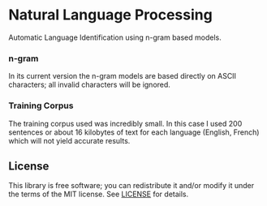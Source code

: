 # Natural Language Processing

Automatic Language Identification using n-gram based models.


### n-gram

In its current version the n-gram models are based directly on ASCII characters; all invalid characters will be ignored.

### Training Corpus

The training corpus used was incredibly small. In this case I used 200 sentences or about 16 kilobytes of text for each language (English, French) which will not yield accurate results.


## License

This library is free software; you can redistribute it and/or modify it under
the terms of the MIT license. See [LICENSE](LICENSE) for details.
